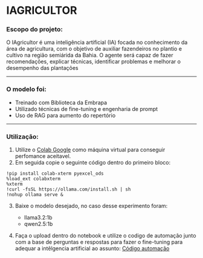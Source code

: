 # IAGRICULTOR
### Escopo do projeto:
<dl>
  <dt> O IAgricultor é uma inteligência artificial (IA) focada no conhecimento da área de agricultura, com o objetivo de auxiliar fazendeiros no plantio e cultivo na região semiárida da Bahia. O agente será capaz de fazer recomendações, explicar técnicas, identificar problemas e melhorar o desempenho das plantações</dt>
</dl>

***
### O modelo foi:
- Treinado com Biblioteca da Embrapa
- Utilizado técnicas de fine-tuning e engenharia de prompt
- Uso de RAG para aumento do repertório

***

### Utilização:
1. Utilize o [Colab Google](https://colab.research.google.com/) como máquina virtual para conseguir perfomance aceitavel.
2. Em seguida copie o seguinte código dentro do primeiro bloco:

```
!pip install colab-xterm pyexcel_ods
%load_ext colabxterm
%xterm
!curl -fsSL https://ollama.com/install.sh | sh
!nohup ollama serve &
```
3. Baixe o modelo desejado, no caso desse experimento foram:

     - llama3.2:1b
     - qwen2.5:1b

4. Faça o upload dentro do notebook e utilize o codigo de automação junto com a base de perguntas e respostas para fazer o fine-tuning para adequar a intêlgencia artificial ao assunto: [Código automação]()